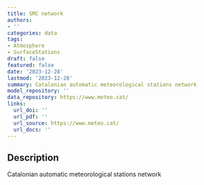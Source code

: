 ```yaml
---
title: SMC network
authors:
- ''
categories: data
tags:
- Atmosphere
- SurfaceStations
draft: false
featured: false
date: '2023-12-28'
lastmod: '2023-12-28'
summary: Catalonian automatic meteorological stations network
model_repository: ''
data_repository: https://www.meteo.cat/
links:
  url_doi: ''
  url_pdf: ''
  url_source: https://www.meteo.cat/
  url_docs: ''
---
```


## Description

Catalonian automatic meteorological stations network

